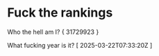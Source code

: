 # Fuck the rankings

Who the hell am I?
{ 31729923 }

What fucking year is it?
[ 2025-03-22T07:33:20Z ]
